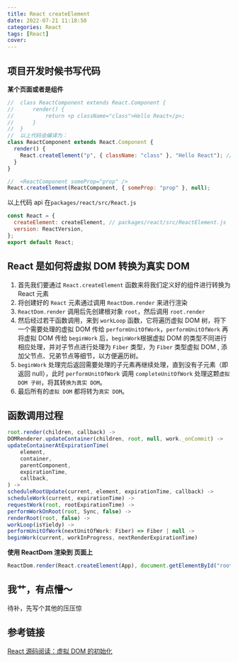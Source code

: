 ```yaml
---
title: React createElement
date: 2022-07-21 11:18:50
categories: React
tags: [React]
cover:
---
```


## 项目开发时候书写代码

**某个页面或者是组件**

```js
//  class ReactComponent extends React.Component {
//      render() {
//          return <p className="class">Hello React</p>;
//      }
//  }
//  以上代码会编译为：
class ReactComponent extends React.Component {
  render() {
    React.createElement("p", { className: "class" }, "Hello React"); // 之前看到蜜壳代码是这个样子，我还以为是研发手写的呢
  }
}

//  <ReactComponent someProp="prop" />
React.createElement(ReactComponent, { someProp: "prop" }, null);
```

以上代码 api 在`packages/react/src/React.js`

```js
const React = {
  createElement: createElement, // packages/react/src/ReactElement.js  createElement -> ReactElement
  version: ReactVersion,
};
export default React;
```

## React 是如何将虚拟 DOM 转换为真实 DOM

1. 首先我们要通过 `React.createElement` 函数来将我们定义好的组件进行转换为 React 元素
2. 将创建好的 `React` 元素通过调用 `ReactDom.render` 来进行渲染
3. `ReactDom.render` 调用后先创建根对象 `root`，然后调用 `root.render`
4. 然后经过若干函数调用，来到 `workLoop` 函数，它将遍历虚拟 DOM 树，将下一个需要处理的虚拟 DOM 传给 `performUnitOfWork`，`performUnitOfWork` 再将虚拟 DOM 传给 `beginWork` 后，`beginWork`根据虚拟 DOM 的类型不同进行相应处理，并对子节点进行处理为 `Fiber` 类型，为 `Fiber` 类型虚拟 DOM , 添加父节点、兄弟节点等细节，以方便遍历树。
5. `beginWork` 处理完后返回需要处理的子元素再继续处理，直到没有子元素（即返回 null），此时 `performUnitOfWork` 调用 `completeUnitOfWork` 处理这颗`虚拟 DOM 子树`，将其转`换为真实 DOM`。
6. 最后所有的`虚拟 DOM` 都将转为`真实 DOM`。

## 函数调用过程

```js
root.render(children, callback) ->
DOMRenderer.updateContainer(children, root, null, work._onCommit) ->
updateContainerAtExpirationTime(
    element,
    container,
    parentComponent,
    expirationTime,
    callback,
) ->
scheduleRootUpdate(current, element, expirationTime, callback) ->
scheduleWork(current, expirationTime) ->
requestWork(root, rootExpirationTime) ->
performWorkOnRoot(root, Sync, false) ->
renderRoot(root, false) ->
workLoop(isYieldy) ->
performUnitOfWork(nextUnitOfWork: Fiber) => Fiber | null ->
beginWork(current, workInProgress, nextRenderExpirationTime)

```

**使用 ReactDom 渲染到 页面上**

```js
ReactDom.render(React.createElement(App), document.getElementById("root"));
```

## 我艹，有点懵～

待补，先写个其他的压压惊

## 参考链接

<a href="https://blog.csdn.net/weixin_34221276/article/details/88770678" target="_blank" >React 源码阅读：虚拟 DOM 的初始化</a>
